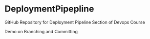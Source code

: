 # DeploymentPipepline
GitHub Repository for Deployment Pipeline Section of Devops Course

Demo on Branching and Committing
